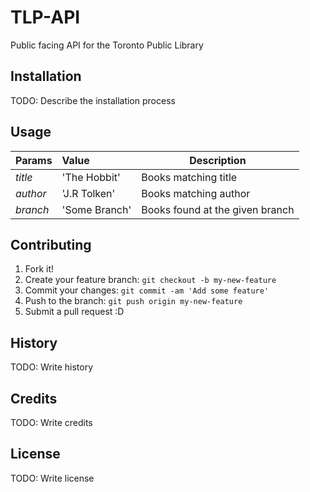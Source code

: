 # TLP-API
Public facing API for the Toronto Public Library
## Installation
TODO: Describe the installation process
## Usage

| Params        | Value           | Description  |
| ------------- |:-------------| -----|
| _title_      | 'The Hobbit' | Books matching title |
| _author_     | 'J.R Tolken'      | Books matching author |
| _branch_ | 'Some Branch'      |    Books found at the given branch|

## Contributing
1. Fork it!
2. Create your feature branch: `git checkout -b my-new-feature`
3. Commit your changes: `git commit -am 'Add some feature'`
4. Push to the branch: `git push origin my-new-feature`
5. Submit a pull request :D
## History
TODO: Write history
## Credits
TODO: Write credits
## License
TODO: Write license
